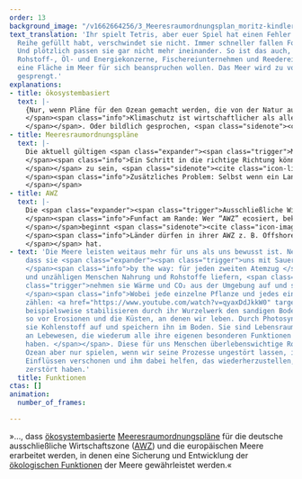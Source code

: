 ```yaml
---
order: 13
background_image: "/v1662664256/3_Meeresraumordnungsplan_moritz-kindler-unsplash_dblkkt_duzsem.jpg"
text_translation: 'Ihr spielt Tetris, aber euer Spiel hat einen Fehler: Wenn ihr eine
  Reihe gefüllt habt, verschwindet sie nicht. Immer schneller fallen Formen nach unten.
  Und plötzlich passen sie gar nicht mehr ineinander. So ist das auch, wenn Militär,
  Rohstoff-, Öl- und Energiekonzerne, Fischereiunternehmen und Reedereien gleichzeitig
  eine Fläche im Meer für sich beanspruchen wollen. Das Meer wird zu voll. Seine Kapazitäten
  gesprengt.'
explanations:
- title: ökosystembasiert
  text: |-
    {Nur, wenn Pläne für den Ozean gemacht werden, die von der Natur aus gedacht sind, kann das Spiel zwischen Mensch und Meer langfristig funktionieren.} Dafür sollte die Natur kein weiterer Verhandlungspartner am Tisch mit Ölkonzernen und Containerschiffern sein, sondern <span class="expander"><span class="trigger">Grundlage aller Entscheidungen.
    </span><span class="info">Klimaschutz ist wirtschaftlicher als alles andere. Statt sich teurer technischer Lösungen bedienen zu wollen, die es noch gar nicht gibt, ist es sinnvoller und kosteneffizienter, die Natur ihre Arbeit selbst machen zu lassen.
    </span></span>. Oder bildlich gesprochen, <span class="sidenote"><cite class="icon-link_external"><a href="[https://www.helcom.fi/wp-content/uploads/2019/08/Guideline-for-the-implementation-of-ecosystem-based-approach-in-MSP-in-the-Baltic-Sea-area_June-2016.pdf](https://www.helcom.fi/wp-content/uploads/2019/08/Guideline-for-the-implementation-of-ecosystem-based-approach-in-MSP-in-the-Baltic-Sea-area_June-2016.pdf "https://www.helcom.fi/wp-content/uploads/2019/08/Guideline-for-the-implementation-of-ecosystem-based-approach-in-MSP-in-the-Baltic-Sea-area_June-2016.pdf")" target="_blank" rel="noopener">HELCOM und VASAB haben bereits 2016 Leitlinien entwickelt, die zeigen wie eine ökosystembasierte marine Raumplanung umgesetzt werden kann.</a></cite><span>der Tisch selbst.</span></span>
- title: Meeresraumordnungspläne
  text: |-
    Die aktuell gültigen <span class="expander"><span class="trigger">Meeresraumordnungspläne </span><span class="info">Wer sich fragt, warum es <a href="https://www.youtube.com/watch?v=sJBQduMQuyU" target="_blank">Meeresraumordnungspläne</a> braucht, wenn es doch schon Managementpläne gibt: In Managementplänen wird festgelegt, wie mit bereits ausgewiesenen Schutzgebieten umgegangen wird. Raumordnung soll Konflikte zwischen Interessengruppen, die die Meere nutzen oder schützen wollen, minimieren. </span></span> erfüllen alles andere als ihre Funktion, ein <span class="expander"><span class="trigger">„wirkungsvolles begleitendes Instrument für den Meeresnaturschutz“
    </span><span class="info">Ein Schritt in die richtige Richtung könnten sogenannte Sensitivitätsanalysen <a href="https://www.youtube.com/watch?v=E9p7ISpNGKM" target="_blank">wie die in Schweden</a> sein, bei der Belastungsgrenzen einzelner Biotope, Arten und Flächen sowie der Belastungsdruck, den Menschen ausüben, ermittelt werden. Auf Grundlage dieser Daten werden Meeresraumordnungspläne konzipiert, die den Schutz voranstellen.
    </span></span> zu sein, <span class="sidenote"><cite class="icon-link_external"><a href="[https://www.bmuv.de/themen/naturschutz-artenvielfalt/naturschutz-biologische-vielfalt/meeresnaturschutz/marine-raumordnung-und-meeresnaturschutz](https://www.bmuv.de/themen/naturschutz-artenvielfalt/naturschutz-biologische-vielfalt/meeresnaturschutz/marine-raumordnung-und-meeresnaturschutz "https://www.bmuv.de/themen/naturschutz-artenvielfalt/naturschutz-biologische-vielfalt/meeresnaturschutz/marine-raumordnung-und-meeresnaturschutz")" target="_blank" rel="noopener">Marine Raumordnung des Bundesministeriums für Umwelt, Naturschutz, nukleare Sicherheit und Verbraucherschutz</a></cite><span>wie es das BMUV nahelegt</span></span>, sondern hier stehen wieder einmal die <span class="expander"><span class="trigger">wirtschaftlichen Interessen über denen des Meeresschutzes.
    </span><span class="info">Zusätzliches Problem: Selbst wenn ein Land Gebiete von jeglicher menschlicher Nutzung freispricht, heißt das nicht, dass andere Nationen sich auch daran halten müssen. Fischt beispielsweise die Niederlande in der deutschen AWZ, hat sie ein Mitspracherecht, wenn es um die Nutzung der Gebiete geht. Deswegen fordern wir meeresschützende Maßnahmen auch auf europäischer Ebene.
    </span></span>
- title: AWZ
  text: |-
    Die <span class="expander"><span class="trigger">Ausschließliche Wirtschaftszone (AWZ)
    </span><span class="info">Funfact am Rande: Wer “AWZ” ecosiert, bekommt erstmal “Alles was zählt”-Ergebnisse vorgeschlagen. Schön, dass deutsche Soaps wichtiger sind als Meerespolitik
    </span></span>beginnt <span class="sidenote"><cite class="icon-image"><a href="IMG_URL_HIER" target="_blank" rel="noopener">TEASER_TEXT</a></cite> <span>12 Seemeilen von der Küste eines Landes entfernt</span></span> und <span class="sidenote"><cite class="icon-image"><a href="IMG_URL_HIER" target="_blank" rel="noopener">TEASER_TEXT</a></cite> <span>reicht bis zu 200 Seemeilen seewärts</span></span>. Sie gehört nicht zum Territorium des jeweiligen Landes, das aber dort bestimmte <span class="expander"><span class="trigger">Pflichten und Rechte
    </span><span class="info">Länder dürfen in ihrer AWZ z. B. Offshore Windkraftanlagen errichten oder Rohstoffe abbauen.
    </span></span> hat.
- text: 'Die Meere leisten weitaus mehr für uns als uns bewusst ist. Neben der Tatsache,
    dass sie <span class="expander"><span class="trigger">uns mit Sauerstoff versorgen
    </span><span class="info">by the way: für jeden zweiten Atemzug </span></span>
    und unzähligen Menschen Nahrung und Rohstoffe liefern, <span class="expander"><span
    class="trigger">nehmen sie Wärme und CO₂ aus der Umgebung auf und speichern sie
    </span><span class="info">Wobei jede einzelne Pflanze und jedes einzelne Tier
    zählen: <a href="https://www.youtube.com/watch?v=qyaxDdJkkW0" target="_blank">Seegraswiesen</a>
    beispielsweise stabilisieren durch ihr Wurzelwerk den sandigen Boden, schützen
    so vor Erosionen und die Küsten, an denen wir leben. Durch Photosynthese nehmen
    sie Kohlenstoff auf und speichern ihn im Boden. Sie sind Lebensraum für eine Vielzahl
    an Lebewesen, die wiederum alle ihre eigenen besonderen Funktionen für die Meere
    haben. </span></span>. Diese für uns Menschen überlebenswichtige Rolle kann der
    Ozean aber nur spielen, wenn wir seine Prozesse ungestört lassen, ihn von schädlichen
    Einflüssen verschonen und ihm dabei helfen, das wiederherzustellen, was wir bereits
    zerstört haben.'
  title: Funktionen
ctas: []
animation:
  number_of_frames: 

---
```

»…, dass [ökosystembasierte](# "ökosystembasiert") [Meeres­raumordnungspläne](# "Meeresraumordnungspläne") für die deutsche ausschließliche Wirtschaftszone ([AWZ](# "AWZ")) und die europäischen Meere erarbeitet werden, in denen eine Sicherung und Entwicklung der [ökologischen Funktionen](# "Funktionen") der Meere gewährleistet werden.«